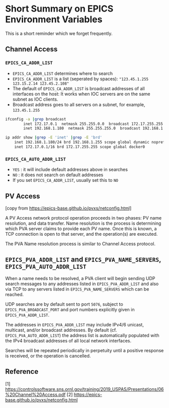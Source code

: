 # Short Summary on EPICS Environment Variables

This is a short reminder which we forget frequently.

## Channel Access

### `EPICS_CA_ADDR_LIST` 

* `EPICS_CA_ADDR_LIST` determines where to search
* `EPICS_CA_ADDR_LIST` is a list (seperated by spaces): `"123.45.1.255 123.15.2.14 123.45.2.108"`
* The default of `EPICS_CA_ADDR_LIST` is broadcast addresses of all interfaces on the host: It works when IOC servers are on the same subnet as IOC clients.
* Broadcast address goes to all servers on a subnet, for example, `123.45.1.255`

```bash
ifconfig -a |grep broadcast
        inet 172.17.0.1  netmask 255.255.0.0  broadcast 172.17.255.255
        inet 192.168.1.180  netmask 255.255.255.0  broadcast 192.168.1.255

ip addr show |grep -E 'inet' |grep -E 'brd'
    inet 192.168.1.180/24 brd 192.168.1.255 scope global dynamic noprefixroute wlo1
    inet 172.17.0.1/16 brd 172.17.255.255 scope global docker0
```


### `EPICS_CA_AUTO_ADDR_LIST`

* `YES` : it will include default addresses above in searches
* `NO`  : it does not search on default addresses
* If you set `EPICS_CA_ADDR_LIST`, usually set this to `NO`


## PV Access

[copy from https://epics-base.github.io/pvxs/netconfig.html]

A PV Access network protocol operation proceeds in two phases: PV name resolution, and data transfer. Name resolution is the process is determining which PVA server claims to provide each PV name. Once this is known, a TCP connection is open to that server, and the operation(s) are executed.

The PVA Name resolution process is similar to Channel Access protocol.

## `EPICS_PVA_ADDR_LIST` and `EPICS_PVA_NAME_SERVERS`, `EPICS_PVA_AUTO_ADDR_LIST`



When a name needs to be resolved, a PVA client will begin sending UDP search messages to any addresses listed in `EPICS_PVA_ADDR_LIST` and also via TCP to any servers listed in `EPICS_PVA_NAME_SERVERS` which can be reached.

UDP searches are by default sent to port `5076`, subject to `EPICS_PVA_BROADCAST_PORT` and port numbers explicitly given in `EPICS_PVA_ADDR_LIST`.

The addresses in `EPICS_PVA_ADDR_LIST` may include IPv4/6 unicast, multicast, and/or broadcast addresses. By default (cf. `EPICS_PVA_AUTO_ADDR_LIST`) the address list is automatically populated with the IPv4 broadcast addresses of all local network interfaces.

Searches will be repeated periodically in perpetuity until a positive response is received, or the operation is cancelled.


## Reference

[1] https://controlssoftware.sns.ornl.gov/training/2019_USPAS/Presentations/06%20Channel%20Access.pdf
[2] https://epics-base.github.io/pvxs/netconfig.html



